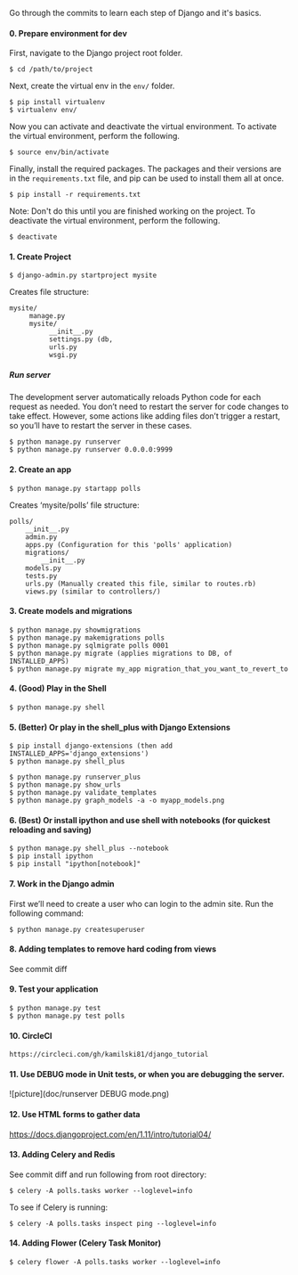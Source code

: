 Go through the commits to learn each step of Django and it's basics. 

#### 0. Prepare environment for dev
First, navigate to the Django project root folder.

```
$ cd /path/to/project
```

Next, create the virtual env in the `env/` folder.

```
$ pip install virtualenv
$ virtualenv env/
```

Now you can activate and deactivate the virtual environment. To activate
the virtual environment, perform the following.

```
$ source env/bin/activate
```

Finally, install the required packages. The packages and their versions are
in the `requirements.txt` file, and pip can be used to install them all
at once.

```
$ pip install -r requirements.txt
```
Note: Don't do this until you are finished working on the project. To
deactivate the virtual environment, perform the following.

```
$ deactivate
```


#### 1.  Create Project
```
$ django-admin.py startproject mysite
```

Creates file structure:
```
mysite/
     manage.py
     mysite/
          __init__.py
          settings.py (db, 
          urls.py
          wsgi.py
```



##### Run server

The development server automatically reloads Python code for each request as needed. You don’t need to restart the server for code changes to take effect. However, some actions like adding files don’t trigger a restart, so you’ll have to restart the server in these cases.

```
$ python manage.py runserver
$ python manage.py runserver 0.0.0.0:9999
```

#### 2. Create an app 

```
$ python manage.py startapp polls 
```

Creates ‘mysite/polls’ file structure:
```
polls/
    __init__.py
    admin.py
    apps.py (Configuration for this 'polls' application)
    migrations/
        __init__.py
    models.py
    tests.py
    urls.py (Manually created this file, similar to routes.rb)
    views.py (similar to controllers/)
```

#### 3. Create models and migrations

```
$ python manage.py showmigrations
$ python manage.py makemigrations polls
$ python manage.py sqlmigrate polls 0001
$ python manage.py migrate (applies migrations to DB, of INSTALLED_APPS)
$ python manage.py migrate my_app migration_that_you_want_to_revert_to
```

#### 4. (Good) Play in the Shell

```
$ python manage.py shell
```

#### 5. (Better) Or play in the shell_plus with Django Extensions

```
$ pip install django-extensions (then add INSTALLED_APPS='django_extensions')  
$ python manage.py shell_plus

$ python manage.py runserver_plus
$ python manage.py show_urls
$ python manage.py validate_templates
$ python manage.py graph_models -a -o myapp_models.png
```

#### 6. (Best) Or install ipython and use shell with notebooks (for quickest reloading and saving)

```
$ python manage.py shell_plus --notebook
$ pip install ipython
$ pip install "ipython[notebook]"
```

#### 7. Work in the Django admin

First we’ll need to create a user who can login to the admin site. Run the following command:
```
$ python manage.py createsuperuser
```

#### 8. Adding templates to remove hard coding from views
 See commit diff

#### 9. Test your application
```
$ python manage.py test
$ python manage.py test polls
```

#### 10. CircleCI
```
https://circleci.com/gh/kamilski81/django_tutorial
```

#### 11. Use DEBUG mode in Unit tests, or when you are debugging the server.

![picture](doc/runserver DEBUG mode.png)

#### 12. Use HTML forms to gather data
https://docs.djangoproject.com/en/1.11/intro/tutorial04/

#### 13. Adding Celery and Redis
 See commit diff and run following from root directory:
 
```
$ celery -A polls.tasks worker --loglevel=info
```

To see if Celery is running:

``` 
$ celery -A polls.tasks inspect ping --loglevel=info
```

#### 14. Adding Flower (Celery Task Monitor)

```
$ celery flower -A polls.tasks worker --loglevel=info
```